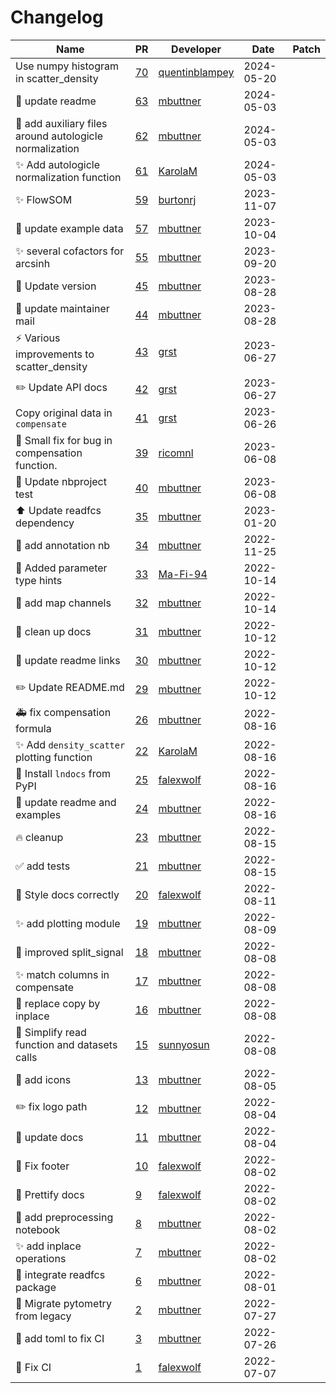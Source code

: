 # Changelog

<!-- prettier-ignore -->
Name | PR | Developer | Date | Patch
--- | --- | --- | --- | ---
Use numpy histogram in scatter_density | [70](https://github.com/scverse/pytometry/pull/70) | [quentinblampey](https://github.com/quentinblampey) | 2024-05-20 |
📝 update readme | [63](https://github.com/buettnerlab/pytometry/pull/63) | [mbuttner](https://github.com/mbuttner) | 2024-05-03 |
💄 add auxiliary files around autologicle normalization | [62](https://github.com/buettnerlab/pytometry/pull/62) | [mbuttner](https://github.com/mbuttner) | 2024-05-03 |
✨ Add autologicle normalization function | [61](https://github.com/buettnerlab/pytometry/pull/61) | [KarolaM](https://github.com/KarolaM) | 2024-05-03 |
✨ FlowSOM | [59](https://github.com/buettnerlab/pytometry/pull/59) | [burtonrj](https://github.com/burtonrj) | 2023-11-07 |
💄 update example data | [57](https://github.com/buettnerlab/pytometry/pull/57) | [mbuttner](https://github.com/mbuttner) | 2023-10-04 |
✨ several cofactors for arcsinh | [55](https://github.com/buettnerlab/pytometry/pull/55) | [mbuttner](https://github.com/mbuttner) | 2023-09-20 |
📝 Update version | [45](https://github.com/buettnerlab/pytometry/pull/45) | [mbuttner](https://github.com/mbuttner) | 2023-08-28 |
:wrench: update maintainer mail | [44](https://github.com/buettnerlab/pytometry/pull/44) | [mbuttner](https://github.com/mbuttner) | 2023-08-28 |
⚡ Various improvements to scatter_density | [43](https://github.com/buettnerlab/pytometry/pull/43) | [grst](https://github.com/grst) | 2023-06-27 |
✏️  Update API docs | [42](https://github.com/buettnerlab/pytometry/pull/42) | [grst](https://github.com/grst) | 2023-06-27 |
Copy original data in `compensate` | [41](https://github.com/buettnerlab/pytometry/pull/41) | [grst](https://github.com/grst) | 2023-06-26 |
🐛 Small fix for bug in compensation function. | [39](https://github.com/buettnerlab/pytometry/pull/39) | [ricomnl](https://github.com/ricomnl) | 2023-06-08 |
👷 Update nbproject test | [40](https://github.com/buettnerlab/pytometry/pull/40) | [mbuttner](https://github.com/mbuttner) | 2023-06-08 |
:arrow_up: Update readfcs dependency | [35](https://github.com/buettnerlab/pytometry/pull/35) | [mbuttner](https://github.com/mbuttner) | 2023-01-20 |
:memo: add annotation nb | [34](https://github.com/buettnerlab/pytometry/pull/34) | [mbuttner](https://github.com/mbuttner) | 2022-11-25 |
💄 Added parameter type hints | [33](https://github.com/buettnerlab/pytometry/pull/33) | [Ma-Fi-94](https://github.com/Ma-Fi-94) | 2022-10-14 |
🐛  add map channels | [32](https://github.com/buettnerlab/pytometry/pull/32) | [mbuttner](https://github.com/mbuttner) | 2022-10-14 |
:memo: clean up docs | [31](https://github.com/buettnerlab/pytometry/pull/31) | [mbuttner](https://github.com/mbuttner) | 2022-10-12 |
📝 update readme links | [30](https://github.com/buettnerlab/pytometry/pull/30) | [mbuttner](https://github.com/mbuttner) | 2022-10-12 |
✏️ Update README.md | [29](https://github.com/buettnerlab/pytometry/pull/29) | [mbuttner](https://github.com/mbuttner) | 2022-10-12 |
🚑 fix compensation formula | [26](https://github.com/buettnerlab/pytometry/pull/26) | [mbuttner](https://github.com/mbuttner) | 2022-08-16 |
✨ Add `density_scatter` plotting function | [22](https://github.com/buettnerlab/pytometry/pull/22) | [KarolaM](https://github.com/KarolaM) | 2022-08-16 |
👷 Install `lndocs` from PyPI | [25](https://github.com/buettnerlab/pytometry/pull/25) | [falexwolf](https://github.com/falexwolf) | 2022-08-16 |
💄 update readme and examples | [24](https://github.com/buettnerlab/pytometry/pull/24) | [mbuttner](https://github.com/mbuttner) | 2022-08-16 |
:fire: cleanup | [23](https://github.com/buettnerlab/pytometry/pull/23) | [mbuttner](https://github.com/mbuttner) | 2022-08-15 |
✅ add tests | [21](https://github.com/buettnerlab/pytometry/pull/21) | [mbuttner](https://github.com/mbuttner) | 2022-08-15 |
👷 Style docs correctly | [20](https://github.com/buettnerlab/pytometry/pull/20) | [falexwolf](https://github.com/falexwolf) | 2022-08-11 |
✨ add plotting module | [19](https://github.com/buettnerlab/pytometry/pull/19) | [mbuttner](https://github.com/mbuttner) | 2022-08-09 |
🎨 improved split_signal | [18](https://github.com/buettnerlab/pytometry/pull/18) | [mbuttner](https://github.com/mbuttner) | 2022-08-08 |
✨ match columns in compensate | [17](https://github.com/buettnerlab/pytometry/pull/17) | [mbuttner](https://github.com/mbuttner) | 2022-08-08 |
🎨 replace copy by inplace | [16](https://github.com/buettnerlab/pytometry/pull/16) | [mbuttner](https://github.com/mbuttner) | 2022-08-08 |
🎨 Simplify read function and datasets calls | [15](https://github.com/buettnerlab/pytometry/pull/15) | [sunnyosun](https://github.com/sunnyosun) | 2022-08-08 |
💄 add icons | [13](https://github.com/buettnerlab/pytometry/pull/13) | [mbuttner](https://github.com/mbuttner) | 2022-08-05 |
✏️ fix logo path | [12](https://github.com/buettnerlab/pytometry/pull/12) | [mbuttner](https://github.com/mbuttner) | 2022-08-04 |
📝 update docs | [11](https://github.com/buettnerlab/pytometry/pull/11) | [mbuttner](https://github.com/mbuttner) | 2022-08-04 |
📝 Fix footer | [10](https://github.com/buettnerlab/pytometry/pull/10) | [falexwolf](https://github.com/falexwolf) | 2022-08-02 |
👷 Prettify docs | [9](https://github.com/buettnerlab/pytometry/pull/9) | [falexwolf](https://github.com/falexwolf) | 2022-08-02 |
📝 add preprocessing notebook | [8](https://github.com/buettnerlab/pytometry/pull/8) | [mbuttner](https://github.com/mbuttner) | 2022-08-02 |
✨ add inplace operations | [7](https://github.com/buettnerlab/pytometry/pull/7) | [mbuttner](https://github.com/mbuttner) | 2022-08-02 |
🎨 integrate readfcs package | [6](https://github.com/buettnerlab/pytometry/pull/6) | [mbuttner](https://github.com/mbuttner) | 2022-08-01 |
🚚 Migrate pytometry from legacy | [2](https://github.com/buettnerlab/pytometry/pull/2) | [mbuttner](https://github.com/mbuttner) | 2022-07-27 |
🐛 add toml to fix CI | [3](https://github.com/buettnerlab/pytometry/pull/3) | [mbuttner](https://github.com/mbuttner) | 2022-07-26 |
💚 Fix CI | [1](https://github.com/laminlabs/pytometry/pull/1) | [falexwolf](https://github.com/falexwolf) | 2022-07-07 |
